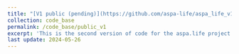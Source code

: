 ```yaml
---
title: "[V1 public (pending)](https://github.com/aspa-life/aspa_life_v1_public)"
collection: code_base
permalink: /code_base/public_v1
excerpt: 'This is the second version of code for the aspa.life project. The public code is for demonstration only. (pending)'
last update: 2024-05-26
---
```

